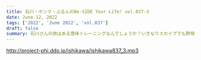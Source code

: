 ```yaml
---
title: 石川・ホンマ・ぶるんのBe-SIDE Your Life! vol.837-3
date: June 12, 2022
tags: ['2022', 'June 2022', 'vol.837']
draft: false
summary: 石川さんの旅はある意味トレーニングなんでしょうか？いきなりスカイプでも野球談議！
---
```


http://project-phi.ddo.jp/ishikawa/ishikawa837_3.mp3
